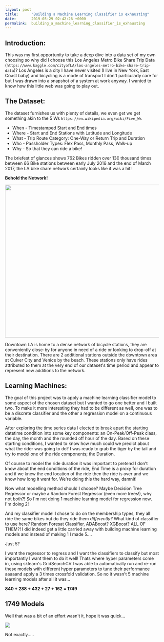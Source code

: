 ```yaml
---
layout: post
title:      "Building a Machine Learning Classifier is exhausting"
date:       2019-05-29 02:42:26 +0000
permalink:  building_a_machine_learning_classifier_is_exhausting
---
```



## Introduction:

This was my first opportunity to take a deep dive into a data set of my own choosing so why did I choose this Los Angeles Metro Bike Share Trip Data (`https://www.kaggle.com/cityofLA/los-angeles-metro-bike-share-trip-data`)? Los Angeles is a city I have never visited (I live in New York, East Coast baby) and bicycling is a mode of transport I don't particularly care for but I was drawn into a snapshot of a system at work anyway.  I wanted to know how this little web was going to play out.

## The Dataset:

The dataset furnishes us with plenty of details, we even get we get something akin to the 5 Ws `https://en.wikipedia.org/wiki/Five_Ws`

* When - Timestamped Start and End times 
* Where - Start and End Stations with Latitude and Longitude
* What - Trip Route Category: One-Way or Return Trip and Duration
* Who - Passholder Types: Flex Pass, Monthly Pass, Walk-up 
* Why - So that they can ride a bike!

The briefest of glances shows 762 Bikes ridden over 130 thousand times between 66 Bike stations between early July  2016 and  the end of March 2017, the LA bike share network certainly looks like it was a hit!


**Behold the Network!**

<img src='https://i.imgur.com/JOItLVo.jpg' height=500 width=600>

Downtown LA is home to a dense network of bicycle stations, they are conveniently close-by for anyone in need of a ride or looking to drop-off at their destination. There are 2 additional stations outside the downtown area at Culver City and Venice by the beach. These stations only have rides attributed to them at the very end of our dataset's time period and appear to represent new additions to the network. 

## Learning Machines:

The goal of this project was to apply a machine learning classifier model to some aspect of the chosen dataset but I wanted to go one better and I built two. To make it more interesting they had to be different as well, one was to be a discrete classifier and the other a regression model on a continuous variable.

After exploring the time series data I elected to break apart the starting datetime condition into some key components: an On-Peak/Off-Peak class, the day, the month and the rounded off hour of the day. Based on these starting conditions, I wanted to know how much could we predict about what the rider was going to do? I was ready to grab the tiger by the tail and try to model one of the ride components; the Duration.

Of course to model the ride duration it was important to pretend I don't know about the end conditions of the ride, End Time is a proxy for duration and if we knew the end location of the ride then the ride is over and we know how long it went for. We're doing this the hard way, damnit!

Now what modelling method should I choose? Maybe Decision Tree Regressor or maybe a Random Forest Regressor (even more trees!), why not both?! So I'm not doing 1 machine learning model for regression now, I'm doing 2!

And my classifier model I chose to do on the membership types, they all ride the same bikes but do they ride them *differently?* What kind of classifier to use here? Random Foresat Classifier, ADABoost? XGBoost? ALL OF THEM?! I did indeed get a little carried away with building machine learning models and instead of making 1 I made 5....

Just 5?

I want the regressor to regress and I want the classifiers to classify but most importantly I want them  to do it well! Thats where hyper parameters come in, using sklearn's GridSearchCV I was able to automatically run and re-run these models with different hyper parameters to tune their performance aaaaand apply a 3 times crossfold validation. So no it wasn't 5 machine learning models after all it was...

**840 + 288 + 432 + 27 + 162  = 1749**

## 1749 Models

Well that was a bit of an effort wasn't it, hope it was quick...


<img src='https://i.imgur.com/TWJDjEP.png' >

Not exactly.....


